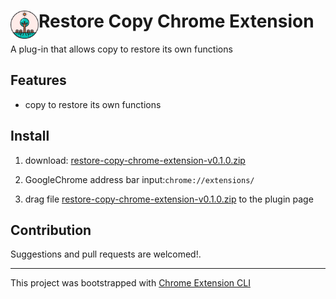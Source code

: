 # <img src="public/icons/icon_48.png" width="45" align="left"> Restore Copy Chrome Extension

A plug-in that allows copy to restore its own functions

## Features

- copy to restore its own functions

## Install

1. download: [restore-copy-chrome-extension-v0.1.0.zip](https://raw.githubusercontent.com/web-97/RestoreCopyChromeExtension/main/release/restore-copy-chrome-extension-v0.1.0.zip
)

2. GoogleChrome address bar input:`chrome://extensions/`

3. drag file [restore-copy-chrome-extension-v0.1.0.zip](https://raw.githubusercontent.com/web-97/RestoreCopyChromeExtension/main/release/restore-copy-chrome-extension-v0.1.0.zip) to the plugin page

## Contribution

Suggestions and pull requests are welcomed!.

---

This project was bootstrapped with [Chrome Extension CLI](https://github.com/dutiyesh/chrome-extension-cli)

